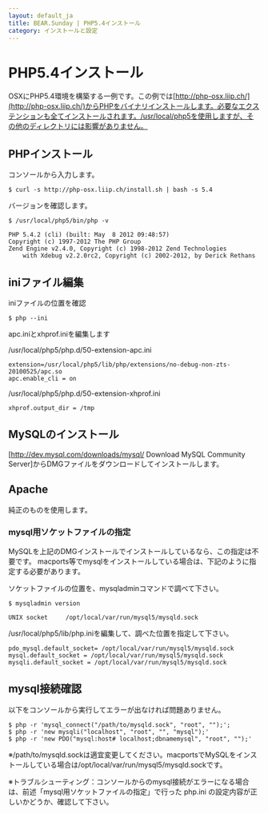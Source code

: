 ```yaml
---
layout: default_ja
title: BEAR.Sunday | PHP5.4インストール
category: インストールと設定
---
```


# PHP5.4インストール

OSXにPHP5.4環境を構築する一例です。この例では[http://php-osx.liip.ch/](http://php-osx.liip.ch/)からPHPをバイナリインストールします。必要なエクステンションも全てインストールされます。/usr/local/php5を使用しますが、その他のディレクトリには影響がありません。

## PHPインストール 

コンソールから入力します。

    $ curl -s http://php-osx.liip.ch/install.sh | bash -s 5.4

バージョンを確認します。

    $ /usr/local/php5/bin/php -v

    PHP 5.4.2 (cli) (built: May  8 2012 09:48:57) 
    Copyright (c) 1997-2012 The PHP Group
    Zend Engine v2.4.0, Copyright (c) 1998-2012 Zend Technologies
        with Xdebug v2.2.0rc2, Copyright (c) 2002-2012, by Derick Rethans

## iniファイル編集 

iniファイルの位置を確認

    $ php --ini

apc.iniとxhprof.iniを編集します

/usr/local/php5/php.d/50-extension-apc.ini

    extension=/usr/local/php5/lib/php/extensions/no-debug-non-zts-20100525/apc.so
    apc.enable_cli = on

/usr/local/php5/php.d/50-extension-xhprof.ini

    xhprof.output_dir = /tmp

## MySQLのインストール 
[http://dev.mysql.com/downloads/mysql/ Download MySQL Community Server]からDMGファイルをダウンロードしてインストールします。

## Apache 
純正のものを使用します。

### mysql用ソケットファイルの指定 

MySQLを上記のDMGインストールでインストールしているなら、この指定は不要です。 macports等でmysqlをインストールしている場合は、下記のように指定する必要があります。

ソケットファイルの位置を、mysqladminコマンドで調べて下さい。

    $ mysqladmin version

    UNIX socket		/opt/local/var/run/mysql5/mysqld.sock

/usr/local/php5/lib/php.iniを編集して、調べた位置を指定して下さい。

    pdo_mysql.default_socket= /opt/local/var/run/mysql5/mysqld.sock
    mysql.default_socket = /opt/local/var/run/mysql5/mysqld.sock
    mysqli.default_socket = /opt/local/var/run/mysql5/mysqld.sock

## mysql接続確認 

以下をコンソールから実行してエラーが出なければ問題ありません。

    $ php -r 'mysql_connect("/path/to/mysqld.sock", "root", "");'; 
    $ php -r 'new mysqli("localhost", "root", "", "mysql");'
    $ php -r 'new PDO("mysql:host# localhost;dbnamemysql", "root", "");'

※/path/to/mysqld.sockは適宜変更してください。macportsでMySQLをインストールしている場合は/opt/local/var/run/mysql5/mysqld.sockです。

※トラブルシューティング：コンソールからのmysql接続がエラーになる場合は、前述「mysql用ソケットファイルの指定」で行った php.ini の設定内容が正しいかどうか、確認して下さい。